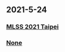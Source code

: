 
## 2021-5-24

### [MLSS 2021 Taipei](http://ai.ntu.edu.tw/mlss2021/)

### [None](https://www.bilibili.com/video/av21376839/)